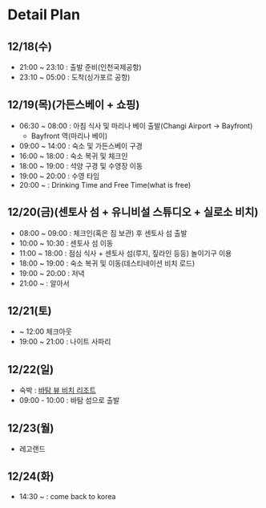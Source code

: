 # Detail Plan

## 12/18(수)
- 21:00 ~ 23:10 : 출발 준비(인천국제공항)
- 23:10 ~ 05:00 : 도착(싱가포르 공항)

## 12/19(목)(가든스베이 + 쇼핑)
- 06:30 ~ 08:00 : 아침 식사 및 마리나 베이 출발(Changi Airport -> Bayfront)
  - Bayfront 역(마리나 베이)
- 09:00 ~ 14:00 : 숙소 및 가든스베이 구경
- 16:00 ~ 18:00 : 숙소 복귀 및 체크인
- 18:00 ~ 19:00 : 석양 구경 및 수영장 이동
- 19:00 ~ 20:00 : 수영 타임
- 20:00 ~ : Drinking Time and Free Time(what is free)

## 12/20(금)(센토사 섬 + 유니비설 스튜디오 + 실로소 비치)
- 08:00 ~ 09:00 : 체크인(혹은 짐 보관) 후 센토사 섬 출발
- 10:00 ~ 10:30 : 센토사 섬 이동
- 11:00 ~ 18:00 : 점심 식사 + 센토사 섬(루지, 짚라인 등등) 놀이기구 이용
- 18:00 ~ 19:00 : 숙소 복귀 및 이동(데스티네이션 비치 로드)
- 19:00 ~ 20:00 : 저녁
- 21:00 ~ : 알아서

## 12/21(토)
- ~ 12:00 체크아웃
- 19:00 ~ 21:00 : 나이트 사파리

## 12/22(일)
- 숙박 : [바탐 뷰 비치 리조트](https://bit.ly/2PGJEhc)
- 09:00 - 10:00 : 바탐 섬으로 출발

## 12/23(월)
- 레고랜드

## 12/24(화)
- 14:30 ~ : come back to korea
